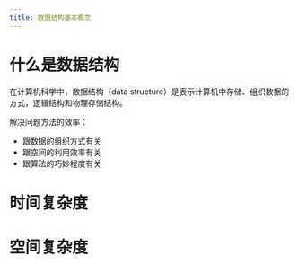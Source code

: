 ```yaml
---
title: 数据结构基本概念
---
```


# 什么是数据结构

在计算机科学中，数据结构（data structure）是表示计算机中存储、组织数据的方式，逻辑结构和物理存储结构。

解决问题方法的效率：

- 跟数据的组织方式有关
- 跟空间的利用效率有关
- 跟算法的巧妙程度有关

# 时间复杂度

# 空间复杂度